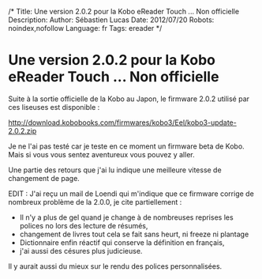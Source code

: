 /*
Title: Une version 2.0.2 pour la Kobo eReader Touch ... Non officielle
Description: 
Author: Sébastien Lucas
Date: 2012/07/20
Robots: noindex,nofollow
Language: fr
Tags: ereader
*/
# Une version 2.0.2 pour la Kobo eReader Touch ... Non officielle

Suite à la sortie officielle de la Kobo au Japon, le firmware 2.0.2 utilisé par ces liseuses est disponible :

http://download.kobobooks.com/firmwares/kobo3/Eel/kobo3-update-2.0.2.zip

Je ne l'ai pas testé car je teste en ce moment un firmware beta de Kobo. Mais si vous vous sentez aventureux vous pouvez y aller.

Une partie des retours que j'ai lu indique une meilleure vitesse de changement de page. 

EDIT : J'ai reçu un mail de Loendi qui m'indique que ce firmware corrige de nombreux problème de la 2.0.0, je cite partiellement :

* Il n'y a plus de gel quand je change à de nombreuses reprises les polices no lors des lecture de résumés, 
* changement de livres tout cela se fait sans heurt, ni freeze ni plantage
* Dictionnaire enfin réactif qui conserve la définition en français, 
* j'ai aussi des césures plus judicieuse.

Il y aurait aussi du mieux sur le rendu des polices personnalisées.
